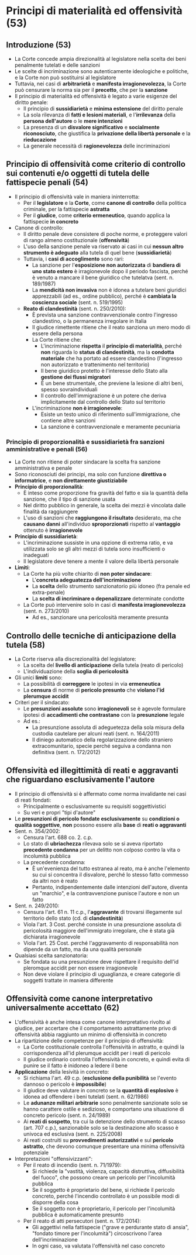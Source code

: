 # Principi di materialità ed offensività (53)

## Introduzione (53)

- La Corte concede ampia direzionalità al legislatore nella scelta dei beni penalmente tutelati e delle sanzioni
- Le scelte di incriminazione sono autenticamente ideologiche e politiche, e la Corte non può sostituirsi al legislatore
- Tuttavia, nei casi di **arbitrarietà** e **manifesta irragionevolezza**, la Corte può censurare la norma sia per il **precetto**, che per la **sanzione**
- Il principio di materialità ed offensività è legato a varie esigenze del diritto penale:
  - Il principio di **sussidiarietà** e **minima estensione** del diritto penale
  - La sola rilevanza di **fatti e lesioni materiali**, e l'**irrilevanza** della **persona dell'autore** o le **mere intenzioni**
  - La presenza di un **disvalore significativo** e **socialmente riconosciuto**, che giustifica la **privazione della libertà personale** e la **rieducazione**
  - La generale necessità di **ragionevolezza** delle incriminazioni

## Principio di offensività come criterio di controllo sui contenuti e/o oggetti di tutela delle fattispecie penali (54)

- Il principio di offensività vale in maniera ininterrotta:
  - Per il **legislatore** e la **Corte**, come **canone di controllo** della politica criminale, per la fattispecie **astratta**
  - Per il **giudice**, come **criterio ermeneutico**, quando applica la fattispecie **in concreto**
- Canone di controllo:
  - Il diritto penale deve consistere di poche norme, e proteggere valori di rango almeno costituzionale (**offensività**)
  - L'uso della sanzione penale va riservato ai casi in cui **nessun altro strumento è adeguato** alla tutela di quel bene (**sussidiarietà**)
  - Tuttavia, i **casi di accoglimento** sono rari:
    - La sanzione per l'**esposizione non autorizzata** di **bandiera di uno stato estero** è irragionevole dopo il periodo fascista, perché è venuto a mancare il bene giuridico che tutelatva (sent. n. 189/1987)
    - La **mendicità non invasiva** non è idonea a tutelare beni giuridici apprezzabili (ad es., ordine pubblico), perché è **cambiata la coscienza sociale** (sent. n. 519/1995)
  - **Reato di clandestinità** (sent. n. 250/2010):
    - È prevista una sanzione contravvenzionale contro l'ingresso clandestino, o la permanenza irregolare in Italia
    - Il giudice rimettente ritiene che il reato sanziona un mero modo di essere della persona
    - La Corte ritiene che:
      - L'incriminazione **rispetta** il **principio di materialità**, perché **non** riguarda lo **status di clandestinità**, ma la **condotta materiale** che ha portato ad essere clandestino (l'ingresso non autorizzato e trattenimento nel territorio)
      - Il bene giuridico protetto è l'interesse dello Stato alla **gestione dei flussi migratori**
      - È un bene strumentale, che previene la lesione di altri beni, spesso sovraindividuali
      - Il controllo dell'immigrazione è un potere che deriva implicitamente dal controllo dello Stato sul territorio
    - L'incriminazione **non è irragionevole**:
      - Esiste un testo unico di riferimento sull'immigrazione, che contiene altre sanzioni
      - La sanzione è contravvenzionale e meramente pecuniaria

### Principio di proporzionalità e sussidiarietà fra sanzioni amministrative e penali (56)

- La Corte non ritiene di poter sindacare la scelta fra sanzione amministrativa e penale
- Sono riconosciuti dei principi, ma solo con funzione **direttiva o informatrice**, e **non direttamente giustiziabile**
- **Principio di proporzionalità**:
  - È inteso come proporzione fra gravità del fatto e sia la quantità della sanzione, che il tipo di sanzione usata
  - Nel diritto pubblico in generale, la scelta dei mezzi è vincolata dalle finalità da raggiungere
  - L'uso di sanzioni che **raggiungono il risultato** desiderato, ma che **causano danni** all'individuo **sproporzionati** rispetto al **vantaggio** ottenuto è **irragionevole**
- **Principio di sussidiarietà**:
  - L'incriminazione sussiste in una opzione di extrema ratio, e va utilizzata solo se gli altri mezzi di tutela sono insufficienti o inadeguati
  - Il legislatore deve tenere a mente il valore della libertà personale
- **Limiti**:
  - La Corte ha più volte chiarito di **non poter sindacare**:
    - L'**concreta adeguatezza dell'incriminazione**
    - La **scelta** dello strumento sanzionatorio più idoneo (fra penale ed extra-penale)
    - La **scelta di incriminare o depenalizzare** determinate condotte
  - La Corte può intervenire solo in casi di **manifesta irragionevolezza** (sent. n. 273/2010)
    - Ad es., sanzionare una pericolosità meramente presunta

## Controllo delle tecniche di anticipazione della tutela (58)

- La Corte riserva alla discrezionalità del legislatore:
  - La scelta del **livello di anticipazione** della tutela (reato di pericolo)
  - L'individuazione della **soglia di pericolosità**
- Gli unici **limiti** sono:
  - La possibilità di **correggere** le ipotesi in via **ermeneutica**
  - La **censura** di norme di **pericolo presunto** che **violano l'id plerumque accidit**
- Criteri per il sindacato:
  - Le **presunzioni assolute** sono **irragionevoli** se è agevole formulare ipotesi di **accadimenti che contrastano** con la **presunzione** legale
  - Ad es.:
    - La presunzione assoluta di adeguetezza della sola misura della custodia cautelare per alcuni reati (sent. n. 164/2011)
    - Il diniego automatico della regolarizzazione dello straniero extracomunitario, specie perché seguiva a condanna non definitiva (sent. n. 172/2012)

## Offensività ed illegittimità di reati e aggravanti che riguardano esclusivamente l'autore

- Il principio di offensività si è affermato come norma invalidante nei casi di reati fondati:
  - Principalmente o esclusivamente su requisiti soggettivistici
  - Su veri e propri "tipi d'autore"
- Le **presunzioni di pericolo fondate esclusivamente** su **condizioni o qualità soggettive**, **non** possono essere alla **base** di **reati o aggravanti**
- Sent. n. 354/2002:
  - Censura l'art. 688 co. 2. c.p.
  - Lo stato di **ubriachezza** rilevava solo se si aveva riportato **precedente condanna** per un delitto non colposo contro la vita o incolumità pubblica
  - La precedente condanna:
    - È un'evenienza del tutto estranea al reato, ma è anche l'elemento su cui si concentra il disvalore, perché lo stesso fatto commesso da altri non è reato
    - Pertanto, indipendentemente dalle intenzioni dell'autore, diventa un "marchio", e la contravvenzione punisce l'autore e non un fatto
- Sent. n. 249/2010:
  - Censura l'art. 61 n. 11 c.p., l'**aggravante** di trovarsi illegamente sul territorio dello stato (cd. di **clandestinità**)
  - Viola l'art. 3 Cost. perché consiste in una presunzione assoluta di pericolosità maggiore dell'immigrato irregolare, che è stata già dichiarata irragionevole
  - Viola l'art. 25 Cost. perché l'aggravamento di responsabilità non dipende da un fatto, ma da una qualità personale
- Qualsiasi scelta sanzionatoria:
  - Se fondata su una presunzione deve rispettare il requisito dell'id pleromque accidit per non essere irragionevole
  - Non deve violare il principio di uguaglianza, e creare categorie di soggetti trattate in maniera differente

## Offensività come canone interpretativo universalmente accettato (62)

- L'offensività è anche intesa come canone interpretativo rivolto al giudice, per accertare che il comportamento astrattamente privo di offensività abbia raggiunto un minimo di offensività in concreto
- La ripartizione delle competenze per il principio di offensività:
  - La Corte costituzionale controlla l'offensività in astratto, e quindi la corrispondenza all'id plerumque accidit per i reati di pericolo
  - Il giudice ordinario controlla l'offensività in concreto, e quindi evita di punire se il fatto è inidoneo a ledere il bene
- **Applicazione** della lesività in concreto:
  - Si richiama l'art. 49 c.p. (**esclusione della punibilità** se l'evento dannoso o pericolo è **impossibile**)
  - Il giudice deve valutare in concreto se la **quantità di esplosivo** è idonea ad offendere i beni tutelati (sent. n. 62/1986)
  - Le **adunanze militari arbitrarie** sono penalmente sanzionate solo se hanno carattere ostile e sedizioso, e comportano una situazione di concreto pericolo (sent. n. 24/1989)
  - Ai **reati di sospetto**, tra cui la detenzione dello strumento di scasso (art. 707 c.p.), sanzionabile solo se la destinazione allo scasso è univoca ed esclusiva (sent. n. 225/2008)
  - Ai reati costruiti su **provvedimenti autorizzativi** e sul **pericolo astratto**, che devono comunque presentare una minima offensività potenziale
- Interpretazioni "offensivizzanti":
  - Per il reato di incendio (sent. n. 71/1979):
    - Si richiede la "vastità, violenza, capacità distruttiva, diffusibilità del fuoco", che possono creare un pericolo per l'incolumità pubblica
    - Se il soggetto è proprietario del bene, si richiede il pericolo concreto, perché l'incendio controllato è un possibile modi di disporre della cosa
    - Se il soggetto non è proprietario, il pericolo per l'incolumità pubblica è automaticamente presunto
  - Per il reato di atti persecutori (sent. n. 172/2014):
    - Gli aggettivi nella fattispecie ("grave e perdurante stato di ansia", "fondato timore per l'incolumità") circoscrivono l'area dell'incriminazione
    - In ogni caso, va valutata l'offensività nel caso concreto
